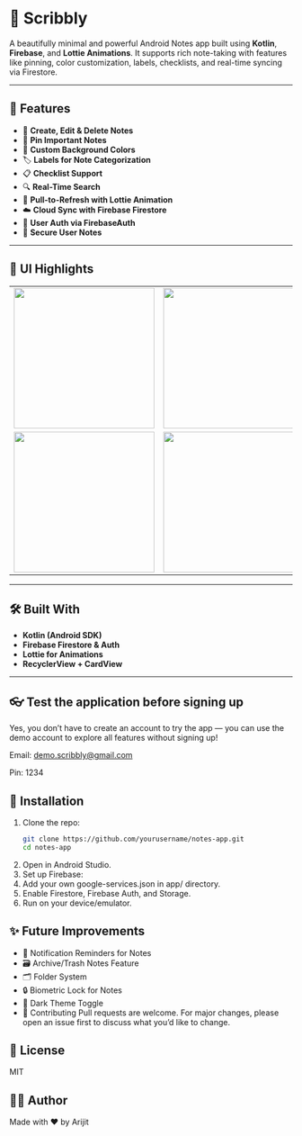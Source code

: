 # 📝 Scribbly
A beautifully minimal and powerful Android Notes app built using **Kotlin**, **Firebase**, and **Lottie Animations**. It supports rich note-taking with features like pinning, color customization, labels, checklists, and real-time syncing via Firestore.

---

## 🚀 Features

- 🧠 **Create, Edit & Delete Notes**
- 📌 **Pin Important Notes**
- 🎨 **Custom Background Colors**
- 🏷️ **Labels for Note Categorization**
- 📋 **Checklist Support** 
- 🔍 **Real-Time Search**
- 🔁 **Pull-to-Refresh with Lottie Animation**
- ☁️ **Cloud Sync with Firebase Firestore**
- 👤 **User Auth via FirebaseAuth**
- 🔐 **Secure User Notes**

---

## 📸 UI Highlights

<table> 
   <tr> 
      </td> <td><img src="https://github.com/user-attachments/assets/80093732-7055-49d8-8d8b-bb9a0e2cc206" width="250"/></td> 
      <td><img src="https://github.com/user-attachments/assets/4a33ee3a-23f5-4431-87d6-a1e93748830f" width="250"/></td>
      <td><img src="https://github.com/user-attachments/assets/a9b1cc3e-cc9e-4c44-bf79-5a3bf9ef085d" width="250"/></td><tr></tr>
      </td> <td><img src="https://github.com/user-attachments/assets/efc538f5-3a0e-478d-964c-53192792325e" width="250"/></td>
      </td> <td><img src="https://github.com/user-attachments/assets/ee5e616a-f035-4b81-8f1d-6f0185e7dd0d" width="250"/></td>
      <td><img src="https://github.com/user-attachments/assets/0c93f0f0-0b41-479e-8371-d44117290b24" width="250"/></td>
   
</table>

---

## 🛠️ Built With

- **Kotlin (Android SDK)**
- **Firebase Firestore & Auth**
- **Lottie for Animations**
- **RecyclerView + CardView**

---

## 👓 Test the application before signing up
Yes, you don’t have to create an account to try the app — you can use the demo account to explore all features without signing up!

Email: demo.scribbly@gmail.com

Pin: 1234

## 🔧 Installation

1. Clone the repo:
   ```bash
   git clone https://github.com/yourusername/notes-app.git
   cd notes-app
   
2. Open in Android Studio.
3. Set up Firebase:
4. Add your own google-services.json in app/ directory.
5. Enable Firestore, Firebase Auth, and Storage.
6. Run on your device/emulator.
 
## ✨ Future Improvements
- 🔔 Notification Reminders for Notes
- 🗃️ Archive/Trash Notes Feature
- 🗂️ Folder System
- 🔒 Biometric Lock for Notes
- 🌙 Dark Theme Toggle
- 🤝 Contributing
Pull requests are welcome. For major changes, please open an issue first to discuss what you’d like to change.

## 📜 License
MIT

## 🙋‍♂️ Author
Made with ❤️ by Arijit
